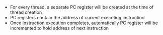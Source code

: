 - For every thread, a separate PC register will be created at the time of thread creation
- PC registers contain the address of current executing instruction
- Once instruction execution completes, automatically PC register will be incremented to hold address of next instruction